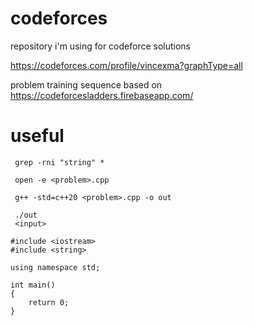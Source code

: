 # codeforces
repository i'm using for codeforce solutions

https://codeforces.com/profile/vincexma?graphType=all

problem training sequence based on
https://codeforcesladders.firebaseapp.com/

# useful
```
 grep -rni "string" *
```
```
 open -e <problem>.cpp
```
```
 g++ -std=c++20 <problem>.cpp -o out
```
```
 ./out
 <input>
```
```
#include <iostream>
#include <string>

using namespace std;

int main()
{
    return 0;
}
```